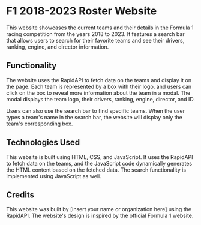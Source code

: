 # F1 2018-2023 Roster Website

This website showcases the current teams and their details in the Formula 1 racing competition from the years 2018 to 2023. It features a search bar that allows users to search for their favorite teams and see their drivers, ranking, engine, and director information.

## Functionality

The website uses the RapidAPI to fetch data on the teams and display it on the page. Each team is represented by a box with their logo, and users can click on the box to reveal more information about the team in a modal. The modal displays the team logo, their drivers, ranking, engine, director, and ID.

Users can also use the search bar to find specific teams. When the user types a team's name in the search bar, the website will display only the team's corresponding box.

## Technologies Used

This website is built using HTML, CSS, and JavaScript. It uses the RapidAPI to fetch data on the teams, and the JavaScript code dynamically generates the HTML content based on the fetched data. The search functionality is implemented using JavaScript as well.

## Credits

This website was built by [insert your name or organization here] using the RapidAPI. The website's design is inspired by the official Formula 1 website.
